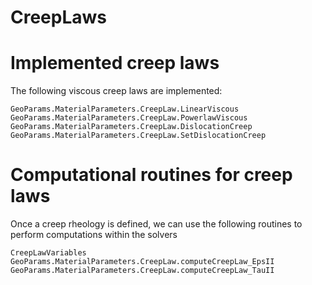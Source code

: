 # CreepLaws 

# Implemented creep laws

The following viscous creep laws are implemented:
```@docs
GeoParams.MaterialParameters.CreepLaw.LinearViscous
GeoParams.MaterialParameters.CreepLaw.PowerlawViscous
GeoParams.MaterialParameters.CreepLaw.DislocationCreep
GeoParams.MaterialParameters.CreepLaw.SetDislocationCreep
```

# Computational routines for creep laws
Once a creep rheology is defined, we can use the following routines to perform computations within the solvers
```@docs
CreepLawVariables
GeoParams.MaterialParameters.CreepLaw.computeCreepLaw_EpsII
GeoParams.MaterialParameters.CreepLaw.computeCreepLaw_TauII
```

